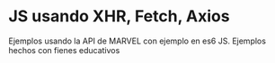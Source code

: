 # JS usando XHR, Fetch, Axios
Ejemplos  usando la API de MARVEL con ejemplo en es6 JS.
Ejemplos hechos con fienes educativos